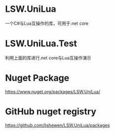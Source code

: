 # LSW.UniLua
一个C#与Lua互操作的库，可用于.net core

# LSW.UniLua.Test
利用上面的库进行.net core与Lua互操作演示

# Nuget Package
https://www.nuget.org/packages/LSW.UniLua/

# GitHub nuget registry
https://github.com/lishewen/LSW.UniLua/packages
